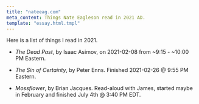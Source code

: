 ```yaml
---
title: "nateeag.com"
meta_content: Things Nate Eagleson read in 2021 AD.
template: "essay.html.tmpl"
---
```


Here is a list of things I read in 2021.


* _The Dead Past_, by Isaac Asimov, on 2021-02-08 from ~9:15 - ~10:00 PM Eastern.

* _The Sin of Certainty_, by Peter Enns. Finished 2021-02-26 @ 9:55 PM Eastern.

* _Mossflower_, by Brian Jacques. Read-aloud with James, started maybe in
  February and finished July 4th @ 3:40 PM EDT.
